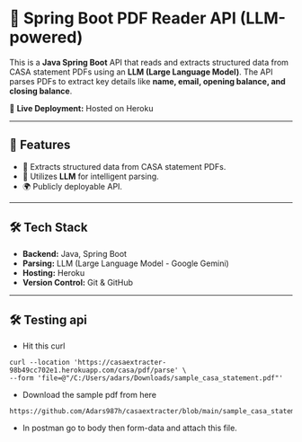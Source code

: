 # 📌 Spring Boot PDF Reader API (LLM-powered)

This is a **Java Spring Boot** API that reads and extracts structured data from CASA statement PDFs using an **LLM (Large Language Model)**. The API parses PDFs to extract key details like **name, email, opening balance, and closing balance**.

🚀 **Live Deployment:** Hosted on Heroku  

---

## 🔧 Features
- 📄 Extracts structured data from CASA statement PDFs.
- 🧠 Utilizes **LLM** for intelligent parsing.
- 🌍 Publicly deployable API.

---

## 🛠️ Tech Stack
- **Backend:** Java, Spring Boot
- **Parsing:** LLM (Large Language Model - Google Gemini)
- **Hosting:** Heroku
- **Version Control:** Git & GitHub

---

## 🛠️ Testing api
- Hit this curl
```
curl --location 'https://casaextracter-98b49cc702e1.herokuapp.com/casa/pdf/parse' \
--form 'file=@"/C:/Users/adars/Downloads/sample_casa_statement.pdf"'
```

- Download the sample pdf from here
```
https://github.com/Adars987h/casaextracter/blob/main/sample_casa_statement.pdf
```

- In postman go to body then form-data and attach this file.

